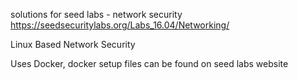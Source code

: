 solutions for seed labs - network security
https://seedsecuritylabs.org/Labs_16.04/Networking/

Linux Based Network Security

Uses Docker, docker setup files can be found on seed labs website

